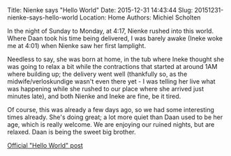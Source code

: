 Title: Nienke says "Hello World"
Date: 2015-12-31 14:43:44
Slug: 20151231-nienke-says-hello-world
Location: Home
Authors: Michiel Scholten

In the night of Sunday to Monday, at 4:17, Nienke rushed into this
world. Where Daan took his time being delivered, I was barely awake
(Ineke woke me at 4:01) when Nienke saw her first lamplight.

Needless to say, she was born at home, in the tub where Ineke thought
she was going to relax a bit while the contractions that started at
around 1AM where building up; the delivery went well (thankfully so, as
the midwife/verloskundige wasn't even there yet - I was telling her live
what was happening while she rushed to our place where she arrived just
minutes late), and both Nienke and Ineke are fine, be it tired.

Of course, this was already a few days ago, so we had some interesting
times already. She's doing great; a lot more quiet than Daan used to be
her age, which is really welcome. We are enjoying our ruined nights, but
are relaxed. Daan is being the sweet big brother.

[Official "Hello World" post](http://familiescholten.net/2015/12/hallo-wereld/)
